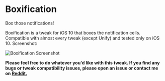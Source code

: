 # Boxification
Box those notifications!

Boxification is a tweak for iOS 10 that boxes the notification cells. Compatible with almost every tweak (except Unify) and tested only on iOS 10. Screenshot:

![Boxification Screenshot](http://i.imgur.com/uxxk1mL.png)

**Please feel free to do whatever you'd like with this tweak. If you find any bugs or tweak compatibility issues, please open an issue or contact me on [Reddit.](https://reddit.com/u/nathanaccidentally)**
